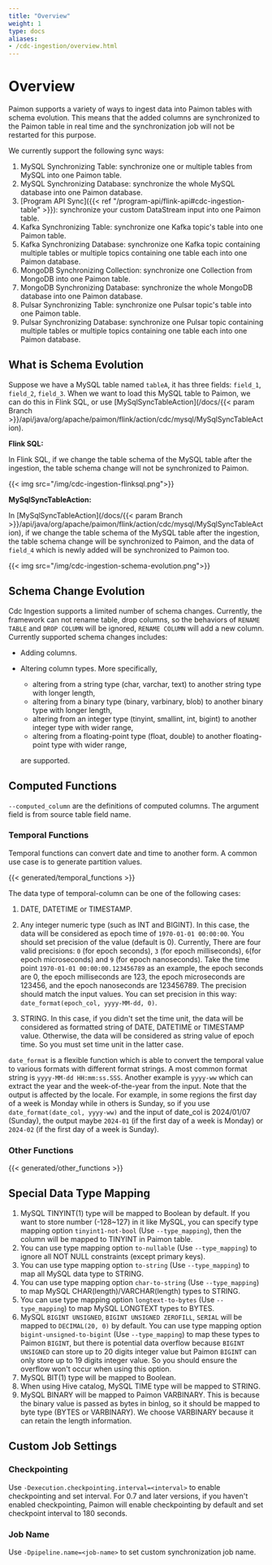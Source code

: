 ```yaml
---
title: "Overview"
weight: 1
type: docs
aliases:
- /cdc-ingestion/overview.html
---
```

<!--
Licensed to the Apache Software Foundation (ASF) under one
or more contributor license agreements.  See the NOTICE file
distributed with this work for additional information
regarding copyright ownership.  The ASF licenses this file
to you under the Apache License, Version 2.0 (the
"License"); you may not use this file except in compliance
with the License.  You may obtain a copy of the License at

  http://www.apache.org/licenses/LICENSE-2.0

Unless required by applicable law or agreed to in writing,
software distributed under the License is distributed on an
"AS IS" BASIS, WITHOUT WARRANTIES OR CONDITIONS OF ANY
KIND, either express or implied.  See the License for the
specific language governing permissions and limitations
under the License.
-->

# Overview

Paimon supports a variety of ways to ingest data into Paimon tables with schema evolution. This means that the added
columns are synchronized to the Paimon table in real time and the synchronization job will not be restarted for this purpose.

We currently support the following sync ways:

1. MySQL Synchronizing Table: synchronize one or multiple tables from MySQL into one Paimon table.
2. MySQL Synchronizing Database: synchronize the whole MySQL database into one Paimon database.
3. [Program API Sync]({{< ref "/program-api/flink-api#cdc-ingestion-table" >}}): synchronize your custom DataStream input into one Paimon table.
4. Kafka Synchronizing Table: synchronize one Kafka topic's table into one Paimon table.
5. Kafka Synchronizing Database: synchronize one Kafka topic containing multiple tables or multiple topics containing one table each into one Paimon database.
6. MongoDB Synchronizing Collection: synchronize one Collection from MongoDB into one Paimon table.
7. MongoDB Synchronizing Database: synchronize the whole MongoDB database into one Paimon database.
8. Pulsar Synchronizing Table: synchronize one Pulsar topic's table into one Paimon table.
9. Pulsar Synchronizing Database: synchronize one Pulsar topic containing multiple tables or multiple topics containing one table each into one Paimon database.

## What is Schema Evolution

Suppose we have a MySQL table named `tableA`, it has three fields: `field_1`, `field_2`, `field_3`. When we want to load
this MySQL table to Paimon, we can do this in Flink SQL, or use [MySqlSyncTableAction](/docs/{{< param Branch >}}/api/java/org/apache/paimon/flink/action/cdc/mysql/MySqlSyncTableAction).

**Flink SQL:**

In Flink SQL, if we change the table schema of the MySQL table after the ingestion, the table schema change will not be synchronized to Paimon.

{{< img src="/img/cdc-ingestion-flinksql.png">}}

**MySqlSyncTableAction:**

In [MySqlSyncTableAction](/docs/{{< param Branch >}}/api/java/org/apache/paimon/flink/action/cdc/mysql/MySqlSyncTableAction),
if we change the table schema of the MySQL table after the ingestion, the table schema change will be synchronized to Paimon,
and the data of `field_4` which is newly added will be synchronized to Paimon too.

{{< img src="/img/cdc-ingestion-schema-evolution.png">}}

## Schema Change Evolution

Cdc Ingestion supports a limited number of schema changes. Currently, the framework can not rename table, drop columns, so the
behaviors of `RENAME TABLE` and `DROP COLUMN` will be ignored, `RENAME COLUMN` will add a new column. Currently supported schema changes includes:

* Adding columns.

* Altering column types. More specifically,

    * altering from a string type (char, varchar, text) to another string type with longer length,
    * altering from a binary type (binary, varbinary, blob) to another binary type with longer length,
    * altering from an integer type (tinyint, smallint, int, bigint) to another integer type with wider range,
    * altering from a floating-point type (float, double) to another floating-point type with wider range,

  are supported.

## Computed Functions

`--computed_column` are the definitions of computed columns. The argument field is from source table field name. 

### Temporal Functions

Temporal functions can convert date and time to another form. A common use case is to generate partition values.

{{< generated/temporal_functions >}}

The data type of temporal-column can be one of the following cases:
1. DATE, DATETIME or TIMESTAMP.

2. Any integer numeric type (such as INT and BIGINT). In this case, the data will be considered as epoch time of `1970-01-01 00:00:00`. 
You should set precision of the value (default is 0). Currently, There are four valid precisions: `0` (for epoch seconds), 
`3` (for epoch milliseconds), `6`(for epoch microseconds) and `9` (for epoch nanoseconds). 
Take the time point `1970-01-01 00:00:00.123456789` as an example, the epoch seconds are 0, the epoch milliseconds are 123, 
the epoch microseconds are 123456, and the epoch nanoseconds are 123456789. The precision should match the input values.
You can set precision in this way: `date_format(epoch_col, yyyy-MM-dd, 0)`.

3. STRING. In this case, if you didn't set the time unit, the data will be considered as formatted string of DATE, 
DATETIME or TIMESTAMP value. Otherwise, the data will be considered as string value of epoch time. So you must set time 
unit in the latter case.

`date_format` is a flexible function which is able to convert the temporal value to various formats with different format 
strings. A most common format string is `yyyy-MM-dd HH:mm:ss.SSS`. Another example is `yyyy-ww` which can extract the year 
and the week-of-the-year from the input. Note that the output is affected by the locale. For example, in some regions the 
first day of a week is Monday while in others is Sunday, so if you use `date_format(date_col, yyyy-ww)` and the input of 
date_col is 2024/01/07 (Sunday), the output maybe `2024-01` (if the first day of a week is Monday) or `2024-02` (if the 
first day of a week is Sunday).

### Other Functions

{{< generated/other_functions >}}

## Special Data Type Mapping

1. MySQL TINYINT(1) type will be mapped to Boolean by default. If you want to store number (-128~127) in it like MySQL,
   you can specify type mapping option `tinyint1-not-bool` (Use `--type_mapping`), then the column will be mapped to TINYINT in Paimon table.
2. You can use type mapping option `to-nullable` (Use `--type_mapping`) to ignore all NOT NULL constraints (except primary keys).
3. You can use type mapping option `to-string` (Use `--type_mapping`) to map all MySQL data type to STRING.
4. You can use type mapping option `char-to-string` (Use `--type_mapping`) to map MySQL CHAR(length)/VARCHAR(length) types to STRING.
5. You can use type mapping option `longtext-to-bytes` (Use `--type_mapping`) to map MySQL LONGTEXT types to BYTES.
6. MySQL `BIGINT UNSIGNED`, `BIGINT UNSIGNED ZEROFILL`, `SERIAL` will be mapped to `DECIMAL(20, 0)` by default. You can 
use type mapping option `bigint-unsigned-to-bigint` (Use `--type_mapping`) to map these types to Paimon `BIGINT`, but there 
is potential data overflow because `BIGINT UNSIGNED` can store up to 20 digits integer value but Paimon `BIGINT` can only 
store up to 19 digits integer value. So you should ensure the overflow won't occur when using this option.
7. MySQL BIT(1) type will be mapped to Boolean.
8. When using Hive catalog, MySQL TIME type will be mapped to STRING.
9. MySQL BINARY will be mapped to Paimon VARBINARY. This is because the binary value is passed as bytes in binlog, so it
   should be mapped to byte type (BYTES or VARBINARY). We choose VARBINARY because it can retain the length information.

## Custom Job Settings

### Checkpointing

Use `-Dexecution.checkpointing.interval=<interval>` to enable checkpointing and set interval. For 0.7 and later versions,
if you haven't enabled checkpointing, Paimon will enable checkpointing by default and set checkpoint interval to 180 seconds.

### Job Name

Use `-Dpipeline.name=<job-name>` to set custom synchronization job name.